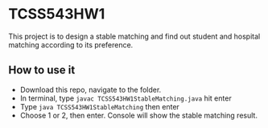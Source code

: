 # TCSS543HW1

This project is to design a stable matching and find out student and hospital matching according to its preference.

## How to use it

* Download this repo, navigate to the folder.
* In terminal, type `javac TCSS543HW1StableMatching.java` hit enter
* Type `java TCSS543HW1StableMatching` then enter
* Choose 1 or 2, then enter. Console will show the stable matching result.
